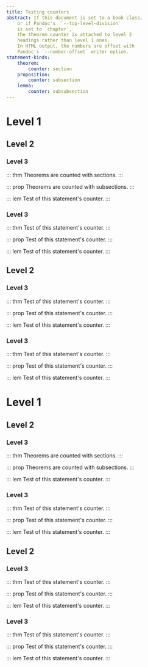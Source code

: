 ```yaml
---
title: Testing counters
abstract: If this document is set to a book class, 
    or if Pandoc's  `--top-level-division` 
    is set to `chapter`,
    the theorem counter is attached to level 2 
    headings rather than level 1 ones. 
    In HTML output, the numbers are offset with
    Pandoc's `--number-offset` writer option. 
statement-kinds:
    theorem:
        counter: section
    proposition:
        counter: subsection
    lemma:
        counter: subsubsection
---
```


# Level 1

## Level 2

### Level 3

::: thm
Theorems are counted with sections.
:::

::: prop
Theorems are counted with subsections.
:::

::: lem
Test of this statement's counter.
:::

### Level 3

::: thm
Test of this statement's counter.
:::

::: prop
Test of this statement's counter.
:::

::: lem
Test of this statement's counter.
:::

## Level 2

### Level 3

::: thm
Test of this statement's counter.
:::

::: prop
Test of this statement's counter.
:::

::: lem
Test of this statement's counter.
:::

### Level 3

::: thm
Test of this statement's counter.
:::

::: prop
Test of this statement's counter.
:::

::: lem
Test of this statement's counter.
:::

# Level 1

## Level 2

### Level 3

::: thm
Theorems are counted with sections.
:::

::: prop
Theorems are counted with subsections.
:::

::: lem
Test of this statement's counter.
:::

### Level 3

::: thm
Test of this statement's counter.
:::

::: prop
Test of this statement's counter.
:::

::: lem
Test of this statement's counter.
:::

## Level 2

### Level 3

::: thm
Test of this statement's counter.
:::

::: prop
Test of this statement's counter.
:::

::: lem
Test of this statement's counter.
:::

### Level 3

::: thm
Test of this statement's counter.
:::

::: prop
Test of this statement's counter.
:::

::: lem
Test of this statement's counter.
:::
